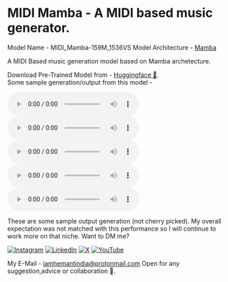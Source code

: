 # MIDI Mamba - A MIDI based music generator.
Model Name - MIDI_Mamba-159M_1536VS
Model Architecture - [Mamba](https://github.com/state-spaces/mamba)

A MIDI Based music generation model based on Mamba archetecture.

Download Pre-Trained Model from - [Huggingface 🤗](https://huggingface.co/krystv/MIDI_Mamba-159M). <br>
Some sample generation/output from this model - 


<audio controls>
<source src="./sample_output/output (3).wav" type="audio/wav">
audio is not supported yet.
</audio>
<audio controls>
<source src="./sample_output/output (4).wav" type="audio/wav">
audio is not supported yet.
</audio>
<audio controls>
<source src="./sample_output/output (1).wav" type="audio/wav">
audio is not supported yet.
</audio>
<audio controls>
<source src="./sample_output/output (2).wav" type="audio/wav">
audio is not supported yet.
</audio>



<audio controls>
<source src="./sample_output/output (5).wav" type="audio/wav">
audio is not supported yet.
</audio>


These are some sample output generation (not cherry picked). My overall expectation was not matched with this performance so I will continue to work more on that niche.
Want to DM me?

[![Instagram](https://img.shields.io/badge/Instagram-%23E4405F.svg?style=for-the-badge&logo=Instagram&logoColor=white)](https://instagram.com/iamhemantindia) [![LinkedIn](https://img.shields.io/badge/linkedin-%230077B5.svg?style=for-the-badge&logo=linkedin&logoColor=white)](https://linkedin.com/in/iamhemantin) [![X](https://img.shields.io/badge/X-%23000000.svg?style=for-the-badge&logo=X&logoColor=white)](https://x.com/iamhemantindia) [![YouTube](https://img.shields.io/badge/YouTube-%23FF0000.svg?style=for-the-badge&logo=YouTube&logoColor=white)](https://youtube.com/@LogicalSpot) 

My E-Mail - iamhemantindia@protonmail.com
Open for any suggestion,advice or collaboration 🤗.